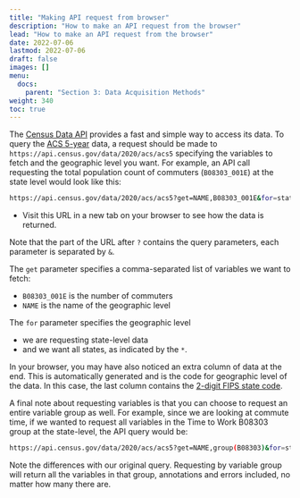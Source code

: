 ```yaml
---
title: "Making API request from browser"
description: "How to make an API request from the browser"
lead: "How to make an API request from the browser"
date: 2022-07-06
lastmod: 2022-07-06
draft: false
images: []
menu:
  docs:
    parent: "Section 3: Data Acquisition Methods"
weight: 340
toc: true
---
```


The [Census Data API](https://www.census.gov/content/dam/Census/data/developers/api-user-guide/api-guide.pdf) provides a fast and simple way to access its data. To query the [ACS 5-year](https://www.census.gov/data/developers/data-sets/acs-5year.html) data, a request should be made to `https://api.census.gov/data/2020/acs/acs5` specifying the variables to fetch and the geographic level you want. For example, an API call requesting the total population count of commuters (`B08303_001E`) at the state level would look like this: 

```bash
https://api.census.gov/data/2020/acs/acs5?get=NAME,B08303_001E&for=state:*
```

* Visit this URL in a new tab on your browser to see how the data is returned.

Note that the part of the URL after `?`  contains the query parameters, each parameter is separated by `&`.

The `get` parameter specifies a comma-separated list of variables we want to fetch:
* `B08303_001E` is the number of commuters
* `NAME`  is the name of the geographic level

The `for` parameter specifies the geographic level
* we are requesting state-level data
* and we want all states, as indicated by the `*`.

In your browser, you may have also noticed an extra column of data at the end. This is automatically generated and is the code for geographic level of the data. In this case, the last column contains the [2-digit FIPS state code](https://en.wikipedia.org/wiki/Federal_Information_Processing_Standard_state_code#FIPS_state_codes).

A final note about requesting variables is that you can choose to request an entire variable group as well. For example, since we are looking at commute time, if we wanted to request all variables in the Time to Work B08303 group at the state-level, the API query would be:

```bash
https://api.census.gov/data/2020/acs/acs5?get=NAME,group(B08303)&for=state:*
```

Note the differences with our original query. Requesting by variable group will return all the variables in that group, annotations and errors included, no matter how many there are.